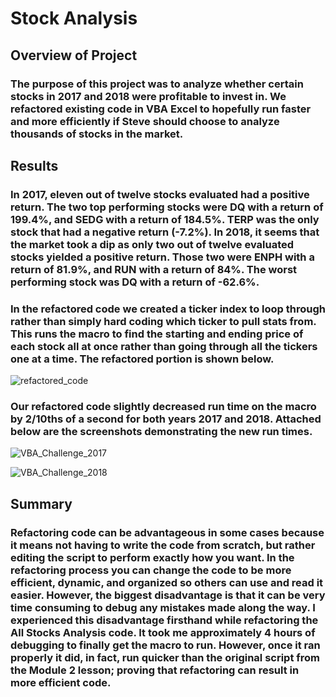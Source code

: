 # Stock Analysis

## Overview of Project

### The purpose of this project was to analyze whether certain stocks in 2017 and 2018 were profitable to invest in. We refactored existing code in VBA Excel to hopefully run faster and more efficiently if Steve should choose to analyze thousands of stocks in the market.

## Results

### In 2017, eleven out of twelve stocks evaluated had a positive return. The two top performing stocks were DQ with a return of 199.4%, and SEDG with a return of 184.5%. TERP was the only stock that had a negative return (-7.2%). In 2018, it seems that the market took a dip as only two out of twelve evaluated stocks yielded a positive return. Those two were ENPH with a return of 81.9%, and RUN with a return of 84%. The worst performing stock was DQ with a return of -62.6%.

### In the refactored code we created a ticker index to loop through rather than simply hard coding which ticker to pull stats from. This runs the macro to find the starting and ending price of each stock all at once rather than going through all the tickers one at a time. The refactored portion is shown below.

![refactored_code](https://user-images.githubusercontent.com/104405357/168727415-8e10a41e-bac3-451a-959a-39160508d4c9.png)

### Our refactored code slightly decreased run time on the macro by 2/10ths of a second for both years 2017 and 2018. Attached below are the screenshots demonstrating the new run times.

![VBA_Challenge_2017](https://user-images.githubusercontent.com/104405357/168727629-f5a1a272-8a96-4aa5-b402-3b3c115a1a7c.png)

![VBA_Challenge_2018](https://user-images.githubusercontent.com/104405357/168727645-68294075-24cc-4a30-a281-eb3001515ee5.png)

## Summary

### Refactoring code can be advantageous in some cases because it means not having to write the code from scratch, but rather editing the script to perform exactly how you want. In the refactoring process you can change the code to be more efficient, dynamic, and organized so others can use and read it easier. However, the biggest disadvantage is that it can be very time consuming to debug any mistakes made along the way. I experienced this disadvantage firsthand while refactoring the All Stocks Analysis code. It took me approximately 4 hours of debugging to finally get the macro to run. However, once it ran properly it did, in fact, run quicker than the original script from the Module 2 lesson; proving that refactoring can result in more efficient code.
